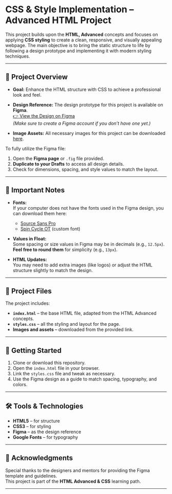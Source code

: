 # CSS & Style Implementation – Advanced HTML Project

This project builds upon the **HTML, Advanced** concepts and focuses on applying **CSS styling** to create a clean, responsive, and visually appealing webpage. The main objective is to bring the static structure to life by following a design prototype and implementing it with modern styling techniques.

---

## 🎯 Project Overview

- **Goal:** Enhance the HTML structure with CSS to achieve a professional look and feel.
- **Design Reference:** The design prototype for this project is available on **Figma**.  
  [👉 View the Design on Figma](https://www.figma.com/design/rJQ2lu7K7z7RPwdvcrcy5c/Homepage--Copy-?node-id=3558-0&t=BHgqbmgLwFRVKbxK-1)  
  *(Make sure to create a Figma account if you don’t have one yet.)*

- **Image Assets:** All necessary images for this project can be downloaded [here](https://savanna.alxafrica.com/rltoken/sGbjBBQFlXg61KqQaWzurA).  

To fully utilize the Figma file:
1. Open the **Figma page** or `.fig` file provided.
2. **Duplicate to your Drafts** to access all design details.
3. Check for dimensions, spacing, and style values to match the layout.

---

## 📝 Important Notes

- **Fonts:**  
  If your computer does not have the fonts used in the Figma design, you can download them here:
  - [Source Sans Pro](https://fonts.google.com/specimen/Source+Sans+Pro)
  - [Spin Cycle OT](https://savanna.alxafrica.com/rltoken/2GiLUC7TtmTQTAnS1dlPKQ) (custom font)

- **Values in Float:**  
  Some spacing or size values in Figma may be in decimals (e.g., `12.5px`).  
  **Feel free to round them** for simplicity (e.g., `13px`).

- **HTML Updates:**  
  You may need to add extra images (like logos) or adjust the HTML structure slightly to match the design.

---

## 📂 Project Files

The project includes:
- **`index.html`** – the base HTML file, adapted from the HTML Advanced concepts.
- **`styles.css`** – all the styling and layout for the page.
- **Images and assets** – downloaded from the provided link.

---

## 🚀 Getting Started

1. Clone or download this repository.
2. Open the `index.html` file in your browser.
3. Link the `styles.css` file and tweak as necessary.
4. Use the Figma design as a guide to match spacing, typography, and colors.

---

## 🛠 Tools & Technologies

- **HTML5** – for structure
- **CSS3** – for styling
- **Figma** – as the design reference
- **Google Fonts** – for typography

---

## 🙌 Acknowledgments

Special thanks to the designers and mentors for providing the Figma template and guidelines.  
This project is part of the **HTML Advanced & CSS** learning path.

---
